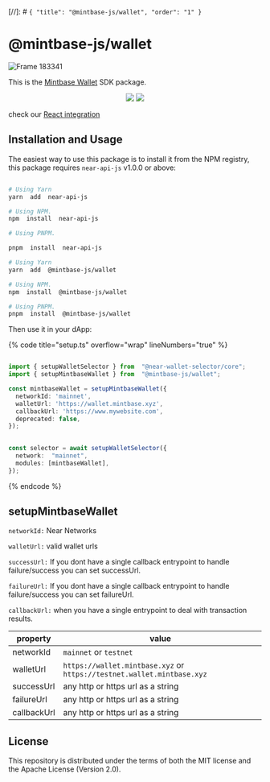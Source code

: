 [//]: # `{ "title": "@mintbase-js/wallet", "order": "1" }`

# @mintbase-js/wallet

![Frame 183341](https://github.com/Mintbase/mintbase-js/assets/11164548/026fe6ae-7b77-44dd-86ad-f90e52d3d0f1)


This is the [Mintbase Wallet](https://wallet.mintbase.xyz/) SDK package.

<p  align="center">

<img src='https://img.shields.io/npm/dw/@mintbase-js/wallet'  />

<img src='https://img.shields.io/bundlephobia/min/@mintbase-js/wallet'>

</p>


check our [React integration](https://docs.mintbase.xyz/dev/mintbase-sdk-ref/react#mintbasewalletcontextprovider)

## Installation and Usage

The easiest way to use this package is to install it from the NPM registry, this package requires `near-api-js` v1.0.0 or above:

```bash

# Using Yarn
yarn  add  near-api-js

# Using NPM.
npm  install  near-api-js

# Using PNPM.

pnpm  install  near-api-js

```

```bash
# Using Yarn
yarn  add  @mintbase-js/wallet

# Using NPM.
npm  install  @mintbase-js/wallet

# Using PNPM.
pnpm  install  @mintbase-js/wallet

```

Then use it in your dApp:


{% code title="setup.ts" overflow="wrap" lineNumbers="true" %}


```ts

import { setupWalletSelector } from  "@near-wallet-selector/core";
import { setupMintbaseWallet } from  "@mintbase-js/wallet";

const mintbaseWallet = setupMintbaseWallet({
  networkId: 'mainnet',
  walletUrl: 'https://wallet.mintbase.xyz',
  callbackUrl: 'https://www.mywebsite.com',
  deprecated: false,
});

  
const selector = await setupWalletSelector({
  network:  "mainnet",
  modules: [mintbaseWallet],
});

```
 {% endcode %}


## setupMintbaseWallet

`networkId:` Near Networks

`walletUrl:` valid wallet urls

`successUrl:` If you dont have a single callback entrypoint to handle failure/success you can set successUrl.

`failureUrl:` If you dont have a single callback entrypoint to handle failure/success you can set failureUrl.

`callbackUrl:` when you have a single entrypoint to deal with transaction results.


| property | value |
|--|--|
| networkId | `mainnet` or `testnet` |
| walletUrl | `https://wallet.mintbase.xyz` or `https://testnet.wallet.mintbase.xyz` |
| successUrl | any http or https url as a string|
| failureUrl | any http or https url as a string|
| callbackUrl | any http or https url as a string|


## License

  

This repository is distributed under the terms of both the MIT license and the Apache License (Version 2.0).
